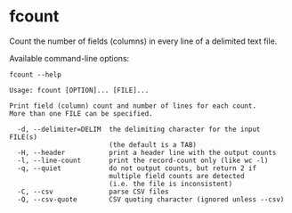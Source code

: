 # fcount

Count the number of fields (columns) in every line of a delimited text file.

Available command-line options:

    fcount --help

    Usage: fcount [OPTION]... [FILE]...

    Print field (column) count and number of lines for each count.
    More than one FILE can be specified.

      -d, --delimiter=DELIM  the delimiting character for the input FILE(s)
                             (the default is a TAB)
      -H, --header           print a header line with the output counts
      -l, --line-count       print the record-count only (like wc -l)
      -q, --quiet            do not output counts, but return 2 if
                             multiple field counts are detected
                             (i.e. the file is inconsistent)
      -C, --csv              parse CSV files
      -Q, --csv-quote        CSV quoting character (ignored unless --csv)
